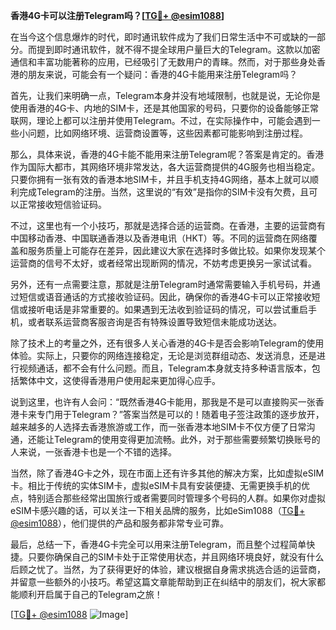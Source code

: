 **香港4G卡可以注册Telegram吗？[[TG💪+ @esim1088](https://t.me/s/esim1088)]**

在当今这个信息爆炸的时代，即时通讯软件成为了我们日常生活中不可或缺的一部分。而提到即时通讯软件，就不得不提全球用户量巨大的Telegram。这款以加密通信和丰富功能著称的应用，已经吸引了无数用户的青睐。然而，对于那些身处香港的朋友来说，可能会有一个疑问：香港的4G卡能用来注册Telegram吗？

首先，让我们来明确一点，Telegram本身并没有地域限制，也就是说，无论你是使用香港的4G卡、内地的SIM卡，还是其他国家的号码，只要你的设备能够正常联网，理论上都可以注册并使用Telegram。不过，在实际操作中，可能会遇到一些小问题，比如网络环境、运营商设置等，这些因素都可能影响到注册过程。

那么，具体来说，香港的4G卡能不能用来注册Telegram呢？答案是肯定的。香港作为国际大都市，其网络环境非常发达，各大运营商提供的4G服务也相当稳定。只要你拥有一张有效的香港本地SIM卡，并且手机支持4G网络，基本上就可以顺利完成Telegram的注册。当然，这里说的“有效”是指你的SIM卡没有欠费，且可以正常接收短信验证码。

不过，这里也有一个小技巧，那就是选择合适的运营商。在香港，主要的运营商有中国移动香港、中国联通香港以及香港电讯（HKT）等。不同的运营商在网络覆盖和服务质量上可能存在差异，因此建议大家在选择时多做比较。如果你发现某个运营商的信号不太好，或者经常出现断网的情况，不妨考虑更换另一家试试看。

另外，还有一点需要注意，那就是注册Telegram时通常需要输入手机号码，并通过短信或语音通话的方式接收验证码。因此，确保你的香港4G卡可以正常接收短信或接听电话是非常重要的。如果遇到无法收到验证码的情况，可以尝试重启手机，或者联系运营商客服咨询是否有特殊设置导致短信未能成功送达。

除了技术上的考量之外，还有很多人关心香港的4G卡是否会影响Telegram的使用体验。实际上，只要你的网络连接稳定，无论是浏览群组动态、发送消息，还是进行视频通话，都不会有什么问题。而且，Telegram本身就支持多种语言版本，包括繁体中文，这使得香港用户使用起来更加得心应手。

说到这里，也许有人会问：“既然香港4G卡能用，那我是不是可以直接购买一张香港卡来专门用于Telegram？”答案当然是可以的！随着电子签注政策的逐步放开，越来越多的人选择去香港旅游或工作，而一张香港本地SIM卡不仅方便了日常沟通，还能让Telegram的使用变得更加流畅。此外，对于那些需要频繁切换账号的人来说，一张香港卡也是一个不错的选择。

当然，除了香港4G卡之外，现在市面上还有许多其他的解决方案，比如虚拟eSIM卡。相比于传统的实体SIM卡，虚拟eSIM卡具有安装便捷、无需更换手机的优点，特别适合那些经常出国旅行或者需要同时管理多个号码的人群。如果你对虚拟eSIM卡感兴趣的话，可以关注一下相关品牌的服务，比如eSim1088（[TG💪+ @esim1088](https://t.me/s/esim1088)），他们提供的产品和服务都非常专业可靠。

最后，总结一下，香港4G卡完全可以用来注册Telegram，而且整个过程简单快捷。只要你确保自己的SIM卡处于正常使用状态，并且网络环境良好，就没有什么后顾之忧了。当然，为了获得更好的体验，建议根据自身需求挑选合适的运营商，并留意一些额外的小技巧。希望这篇文章能帮助到正在纠结中的朋友们，祝大家都能顺利开启属于自己的Telegram之旅！

[[TG💪+ @esim1088](https://t.me/s/esim1088) ![Image](https://i.postimg.cc/4NQfJmqS/Snipaste-2025-05-13-00-14-12.png)]